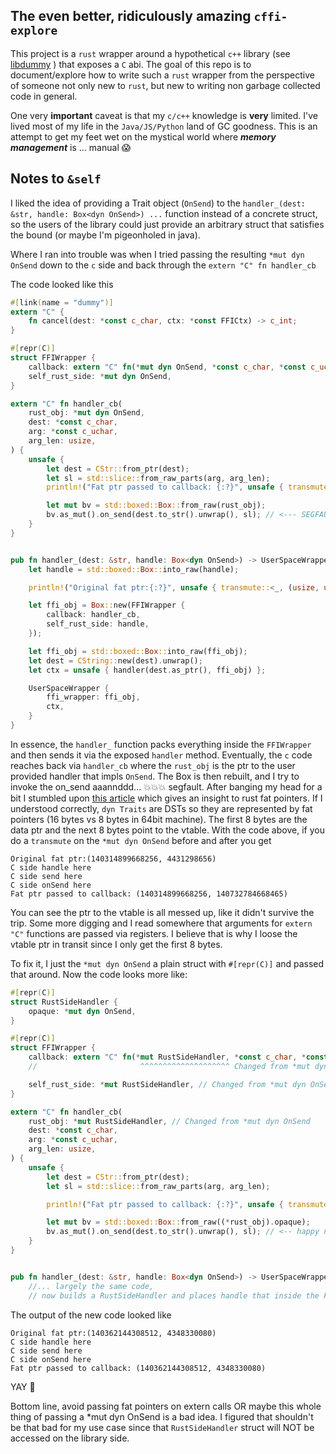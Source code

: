 ## The even better, ridiculously amazing `cffi-explore`


This project is a `rust` wrapper around a hypothetical `c++` library
(see [libdummy](libdummy/README.md) ) that exposes a `C` abi.
The goal of this repo is to document/explore how to write such a `rust` wrapper 
from the perspective of someone not only new to `rust`, but new to writing
non garbage collected code in general.



One very **important** caveat is that my `c/c++` knowledge is **very** limited.
I've lived most of my life in the `Java/JS/Python` land of GC goodness.
This is an attempt to get my feet wet on the mystical world where ___memory management___
is ... manual :scream:



## Notes to `&self`

I liked the idea of providing a Trait object (`OnSend`) to the
`handler_(dest: &str, handle: Box<dyn OnSend>) ...` function
instead of a concrete struct, so the users of the library could just provide an arbitrary struct
that satisfies the bound (or maybe I'm pigeonholed in java).

Where I ran into trouble was when I tried passing the resulting
`*mut dyn OnSend` down to the `c` side and back through the `extern "C" fn handler_cb`

The code looked like this
```rust
#[link(name = "dummy")]
extern "C" {
    fn cancel(dest: *const c_char, ctx: *const FFICtx) -> c_int;
}

#[repr(C)]
struct FFIWrapper {
    callback: extern "C" fn(*mut dyn OnSend, *const c_char, *const c_uchar, usize),
    self_rust_side: *mut dyn OnSend,
}

extern "C" fn handler_cb(
    rust_obj: *mut dyn OnSend,
    dest: *const c_char,
    arg: *const c_uchar,
    arg_len: usize,
) {
    unsafe {
        let dest = CStr::from_ptr(dest);
        let sl = std::slice::from_raw_parts(arg, arg_len);
        println!("Fat ptr passed to callback: {:?}", unsafe { transmute::<_, (usize, usize)>(rust_obj) });

        let mut bv = std::boxed::Box::from_raw(rust_obj);
        bv.as_mut().on_send(dest.to_str().unwrap(), sl); // <--- SEGFAULTS HERE
    }
}


pub fn handler_(dest: &str, handle: Box<dyn OnSend>) -> UserSpaceWrapper {
    let handle = std::boxed::Box::into_raw(handle);

    println!("Original fat ptr:{:?}", unsafe { transmute::<_, (usize, usize)>(handle) });

    let ffi_obj = Box::new(FFIWrapper {
        callback: handler_cb,
        self_rust_side: handle,
    });

    let ffi_obj = std::boxed::Box::into_raw(ffi_obj);
    let dest = CString::new(dest).unwrap();
    let ctx = unsafe { handler(dest.as_ptr(), ffi_obj) };

    UserSpaceWrapper {
        ffi_wrapper: ffi_obj,
        ctx,
    }
}
```

In essence, the `handler_` function packs everything inside the `FFIWrapper` and then
sends it via the exposed `handler` method. Eventually, the `c` code reaches back via `handler_cb`
where the `rust_obj` is the ptr to the user provided handler that impls `OnSend`.
The Box is then rebuilt, and I try to invoke the on_send aaannddd... :boom::boom::boom: segfault.
After banging my head for a bit I stumbled upon
[this article](https://iandouglasscott.com/2018/05/28/exploring-rust-fat-pointers/)
which gives an insight to rust fat pointers. If I understood correctly, `dyn Traits` are
DSTs so they are represented by fat pointers (16 bytes vs 8 bytes in 64bit machine).
The first 8 bytes are the data ptr and the next 8 bytes point to the vtable.
With the code above, if you do a `transmute` on the `*mut dyn OnSend` before and after you get
```shell
Original fat ptr:(140314899668256, 4431298656)
C side handle here
C side send here
C side onSend here
Fat ptr passed to callback: (140314899668256, 140732784668465)

```
You can see the ptr to the vtable is all messed up, like it didn't survive the trip.
Some more digging and I read somewhere that arguments for `extern "C"` functions
are passed via registers. I believe that is why I loose the vtable ptr in transit
since I only get the first 8 bytes.

To fix it, I just the `*mut dyn OnSend` a plain struct with `#[repr(C)]` and passed that around.
Now the code looks more like:
```rust
#[repr(C)]
struct RustSideHandler {
    opaque: *mut dyn OnSend,
}

#[repr(C)]
struct FFIWrapper {
    callback: extern "C" fn(*mut RustSideHandler, *const c_char, *const c_uchar, usize),
    //                       ^^^^^^^^^^^^^^^^^^^^ Changed from *mut dyn OnSend

    self_rust_side: *mut RustSideHandler, // Changed from *mut dyn OnSend
}

extern "C" fn handler_cb(
    rust_obj: *mut RustSideHandler, // Changed from *mut dyn OnSend
    dest: *const c_char,
    arg: *const c_uchar,
    arg_len: usize,
) {
    unsafe {
        let dest = CStr::from_ptr(dest);
        let sl = std::slice::from_raw_parts(arg, arg_len);

        println!("Fat ptr passed to callback: {:?}", unsafe { transmute::<_, (usize, usize)>((*rust_obj).opaque) });

        let mut bv = std::boxed::Box::from_raw((*rust_obj).opaque);
        bv.as_mut().on_send(dest.to_str().unwrap(), sl); // <-- happy now
    }
}


pub fn handler_(dest: &str, handle: Box<dyn OnSend>) -> UserSpaceWrapper { /*hidden*/ }
    //... largely the same code,
    // now builds a RustSideHandler and places handle that inside the FFIWrapper

```
The output of the new code looked like
```shell
Original fat ptr:(140362144308512, 4348330080)
C side handle here
C side send here
C side onSend here
Fat ptr passed to callback: (140362144308512, 4348330080)
```
YAY :see_no_evil:

Bottom line, avoid passing fat pointers on extern calls OR maybe this whole thing
of passing a *mut dyn OnSend is a bad idea. I figured that shouldn't be that bad for
my use case since that `RustSideHandler` struct will NOT be accessed on the library side.